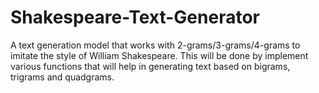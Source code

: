 # Shakespeare-Text-Generator
A text generation model that works with 2-grams/3-grams/4-grams to imitate the style of William Shakespeare. This will be done by implement various functions that will help in generating text based on bigrams, trigrams and quadgrams.
